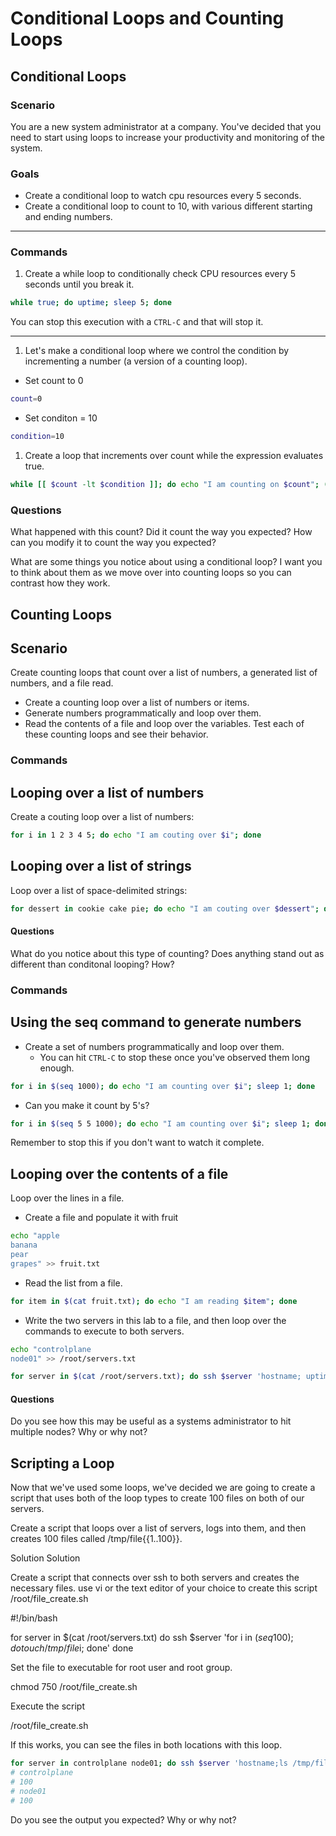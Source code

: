 # Conditional Loops and Counting Loops



## Conditional Loops
### Scenario
You are a new system administrator at a company.
You've decided that you need to start using loops to increase
your productivity and monitoring of the system.
### Goals
* Create a conditional loop to watch cpu resources every 5 seconds.
* Create a conditional loop to count to 10, with various different starting and ending numbers.

---

### Commands
1. Create a while loop to conditionally check CPU resources every 5 seconds until you break it.
```bash
while true; do uptime; sleep 5; done
```
You can stop this execution with a `CTRL-C` and that will stop it.

---

1. Let's make a conditional loop where we control the condition by 
   incrementing a number (a version of a counting loop).
* Set count to 0
```bash
count=0
```

* Set conditon = 10
```bash
condition=10
```

1. Create a loop that increments over count while the expression evaluates true.
```bash
while [[ $count -lt $condition ]]; do echo "I am counting on $count"; (( count++ )); done
```

### Questions

What happened with this count?
Did it count the way you expected?
How can you modify it to count the way you expected?

What are some things you notice about using a conditional loop?
I want you to think about them as we move over into counting loops
so you can contrast how they work.



## Counting Loops


## Scenario
Create counting loops that count over a list of numbers,
a generated list of numbers, and a file read.

* Create a counting loop over a list of numbers or items.
* Generate numbers programmatically and loop over them.
* Read the contents of a file and loop over the variables.
Test each of these counting loops and see their behavior.

### Commands
## Looping over a list of numbers
Create a couting loop over a list of numbers:
```bash
for i in 1 2 3 4 5; do echo "I am couting over $i"; done
```
## Looping over a list of strings
Loop over a list of space-delimited strings:
```bash
for dessert in cookie cake pie; do echo "I am couting over $dessert"; done
```

#### Questions
What do you notice about this type of counting?
Does anything stand out as different than conditonal looping? 
How?

### Commands
## Using the seq command to generate numbers
* Create a set of numbers programmatically and loop over them.
    * You can hit `CTRL-C` to stop these once you've observed them long enough.
```bash
for i in $(seq 1000); do echo "I am counting over $i"; sleep 1; done
```

* Can you make it count by 5's?
```bash
for i in $(seq 5 5 1000); do echo "I am counting over $i"; sleep 1; done
```

Remember to stop this if you don't want to watch it complete.

## Looping over the contents of a file
Loop over the lines in a file.
* Create a file and populate it with fruit
```bash
echo "apple
banana
pear
grapes" >> fruit.txt
```

* Read the list from a file.
```bash
for item in $(cat fruit.txt); do echo "I am reading $item"; done
```

* Write the two servers in this lab to a file, and then loop
  over the commands to execute to both servers.
```bash
echo "controlplane
node01" >> /root/servers.txt

for server in $(cat /root/servers.txt); do ssh $server 'hostname; uptime'; done
```

#### Questions
Do you see how this may be useful as a systems administrator to hit multiple nodes?
Why or why not?



## Scripting a Loop

Now that we've used some loops, we've decided we are going to create a script that uses both of the loop types to create 100 files on both of our servers.

Create a script that loops over a list of servers, logs into them, and then creates 100 files called /tmp/file{{1..100}}.

Solution
Solution

Create a script that connects over ssh to both servers and creates the necessary files. use vi or the text editor of your choice to create this script /root/file_create.sh

#!/bin/bash

for server in $(cat /root/servers.txt)
  do ssh $server 'for i in $(seq 100); do touch /tmp/file$i; done'
done

Set the file to executable for root user and root group.

chmod 750 /root/file_create.sh

Execute the script

/root/file_create.sh

If this works, you can see the files in both locations with this loop.
```bash
for server in controlplane node01; do ssh $server 'hostname;ls /tmp/file* | wc -l'; done
# controlplane
# 100
# node01
# 100
```


Do you see the output you expected? Why or why not?




